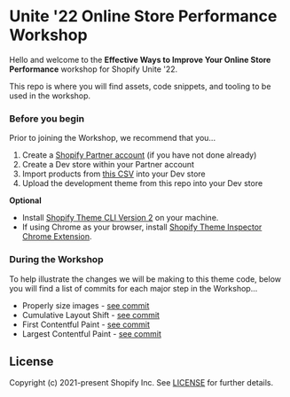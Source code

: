 # Unite '22 Online Store Performance Workshop

Hello and welcome to the **Effective Ways to Improve Your Online Store Performance** workshop for Shopify Unite '22.

This repo is where you will find assets, code snippets, and tooling to be used in the workshop.

### Before you begin
Prior to joining the Workshop, we recommend that you...

1. Create a [Shopify Partner account](https://www.shopify.com/partners) (if you have not done already)
2. Create a Dev store within your Partner account
3. Import products from [this CSV](https://drive.google.com/file/d/1rOFgCO45nN3_CJtmVFp6TTGl-vGtsm2U/view?usp=sharing) into your Dev store
4. Upload the development theme from this repo into your Dev store

**Optional**

* Install [Shopify Theme CLI Version 2](https://shopify.dev/themes/tools/cli/installation) on your machine.
* If using Chrome as your browser, install [Shopify Theme Inspector Chrome Extension](https://chrome.google.com/webstore/detail/shopify-theme-inspector-f/fndnankcflemoafdeboboehphmiijkgp?hl=en).

### During the Workshop

To help illustrate the changes we will be making to this theme code, below you will find a list of commits for each major step in the Workshop...

* Properly size images - [see commit]()
* Cumulative Layout Shift - [see commit]()
* First Contentful Paint - [see commit]()
* Largest Contentful Paint - [see commit]()

## License

Copyright (c) 2021-present Shopify Inc. See [LICENSE](/LICENSE.md) for further details.